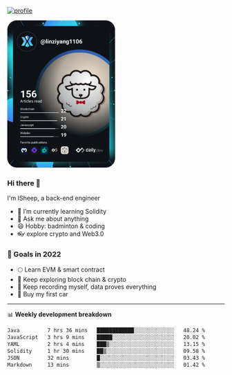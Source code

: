 [![profile](http://img.codelin.xyz/hello-im-isheep.svg)](https://www.calligrapher.ai/)

<a href="https://app.daily.dev/linziyang1106"><img src="/devcard.png" width="250" alt="ISheep's Dev Card"/></a>

### Hi there 🐏

I'm ISheep, a back-end engineer

- 🔭 I’m currently learning Solidity
- 💬 Ask me about anything
- 😄 Hobby: badminton & coding
- 👓 explore crypto and Web3.0

### 🚀 Goals in 2022
+ 🌕 Learn EVM & smart contract
+ 🤔 Keep exploring block chain & crypto
+ 🐏 Keep recording myself, data proves everything
+ 🚗 Buy my first car

-------

📊 **Weekly development breakdown**
<!--START_SECTION:waka-->

```text
Java         7 hrs 36 mins   ████████████░░░░░░░░░░░░░   48.24 %
JavaScript   3 hrs 9 mins    █████░░░░░░░░░░░░░░░░░░░░   20.02 %
YAML         2 hrs 4 mins    ███▒░░░░░░░░░░░░░░░░░░░░░   13.15 %
Solidity     1 hr 30 mins    ██▒░░░░░░░░░░░░░░░░░░░░░░   09.58 %
JSON         32 mins         █░░░░░░░░░░░░░░░░░░░░░░░░   03.43 %
Markdown     13 mins         ▒░░░░░░░░░░░░░░░░░░░░░░░░   01.42 %
```

<!--END_SECTION:waka-->
